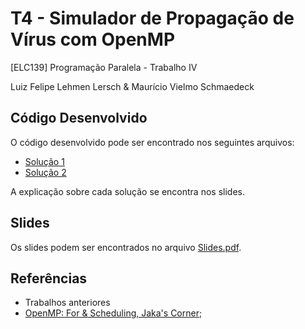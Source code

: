 # T4 - Simulador de Propagação de Vírus com OpenMP

[ELC139] Programação Paralela - Trabalho IV

Luiz Felipe Lehmen Lersch & Maurício Vielmo Schmaedeck

## Código Desenvolvido
O código desenvolvido pode ser encontrado nos seguintes arquivos: 
- [Solução 1](virusim-tipo-1.cpp)
- [Solução 2](virusim-tipo-2.cpp)

A explicação sobre cada solução se encontra nos slides.

## Slides
Os slides podem ser encontrados no arquivo [Slides.pdf](Slides.pdf).

## Referências
- Trabalhos anteriores
- [OpenMP: For & Scheduling, Jaka's Corner](http://jakascorner.com/blog/2016/06/omp-for-scheduling.html);
